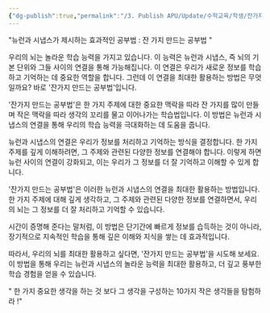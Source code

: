 ```yaml
---
{"dg-publish":true,"permalink":"/3. Publish APU/Update/수학교육/학생/잔가지 만드는 공부법/","noteIcon":"","created":"","updated":""}
---
```


"뉴런과 시냅스가 제시하는 효과적인 공부법 : 잔 가지 만드는 공부법 "
  
우리의 뇌는 놀라운 학습 능력을 가지고 있습니다. 이 능력은 뉴런과 시냅스, 즉 뇌의 기본 단위와 그들 사이의 연결을 통해 가능해집니다. 이 연결은 우리가 새로운 정보를 학습하고 기억하는 데 중요한 역할을 합니다. 그런데 이 연결을 최대한 활용하는 방법은 무엇일까요? 바로 '잔가지 만드는 공부법'입니다.

'잔가지 만드는 공부법'은 한 가지 주제에 대한 중요한 맥락을 따라 잔 가지를 많이 만들며 작은 맥락을 따라 생각의 꼬리를 물고 이어나가는 학습법입니다. 이 방법은 뉴런과 시냅스의 연결을 통해 우리의 학습 능력을 극대화하는 데 도움을 줍니다.

뉴런과 시냅스의 연결은 우리가 정보를 처리하고 기억하는 방식을 결정합니다. 한 가지 주제를 깊게 이해하려면, 그 주제와 관련된 다양한 정보를 연결해야 합니다. 이렇게 하면 뉴런 사이의 연결이 강화되고, 이는 우리가 그 정보를 더 잘 기억하고 이해할 수 있게 합니다.

'잔가지 만드는 공부법'은 이러한 뉴런과 시냅스의 연결을 최대한 활용하는 방법입니다. 한 가지 주제에 대해 깊게 생각하고, 그 주제와 관련된 다양한 정보를 연결하면서, 우리의 뇌는 그 정보를 더 잘 처리하고 기억할 수 있습니다.

시간이 증명해 준다는 말처럼, 이 방법은 단기간에 빠르게 정보를 습득하는 것이 아니라, 장기적으로 지속적인 학습을 통해 깊은 이해와 지식을 쌓는 데 효과적입니다.

따라서, 우리의 뇌를 최대한 활용하고 싶다면, '잔가지 만드는 공부법'을 시도해 보세요. 이 방법을 통해 우리는 뉴런과 시냅스의 놀라운 능력을 최대한 활용하고, 더 깊고 풍부한 학습 경험을 얻을 수 있습니다.

" 한 가지 중요한 생각을 하는 것 보다 그 생각을 구성하는 10가지 작은 생각들을 탐험하라 !"